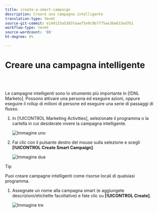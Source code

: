 ```yaml
---
title: create-a-smart-campaign
description: Creare una campagna intelligente
translation-type: tm+mt
source-git-commit: e149133a5383faaef5e9c9b7775ae36e633ed7b1
workflow-type: tm+mt
source-wordcount: '86'
ht-degree: 0%

---
```



# Creare una campagna intelligente

<br> 

Le campagne intelligenti sono lo strumento più importante in [!DNL Marketo]. Possono attivare una persona ed eseguire azioni, oppure eseguire il rollup di milioni di persone ed eseguire una serie di passaggi di flusso.

1. In [!UICONTROL Marketing Activities], selezionate il programma o la cartella in cui desiderate vivere la campagna intelligente.

   ![Immagine uno](/help/sky/assets/smart-campaigns/create-a-smart-campaign/create-a-smart-campaign-1.png)

1. Fai clic con il pulsante destro del mouse sulla selezione e scegli **[!UICONTROL Create Smart Campaign]**.

   ![Immagine due](/help/sky/assets/smart-campaigns/create-a-smart-campaign/create-a-smart-campaign-2.png)

>[!TIP]
>
>Puoi creare campagne intelligenti come risorse locali di qualsiasi programma.

1. Assegnate un nome alla campagna smart (e aggiungete descrizioni/etichette facoltative) e fate clic su **[!UICONTROL Create]**.

   ![Immagine tre](/help/sky/assets/smart-campaigns/create-a-smart-campaign/create-a-smart-campaign-3.png)
